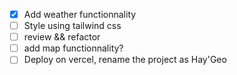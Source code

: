 - [x] Add weather functionnality
- [ ] Style using tailwind css
- [ ] review && refactor
- [ ] add map functionnality? 
- [ ] Deploy on vercel, rename the project as Hay'Geo 